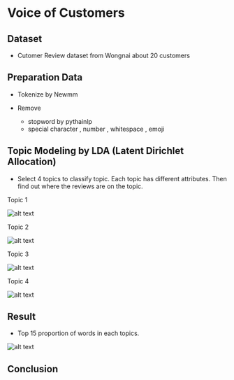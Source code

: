 # Voice of Customers

## Dataset

  - Cutomer Review dataset from Wongnai about 20 customers

## Preparation Data

  - Tokenize by Newmm

  - Remove
       - stopword by pythainlp
       - special character , number , whitespace , emoji

## Topic Modeling by LDA (Latent Dirichlet Allocation)

  - Select 4 topics to classify topic. Each topic has different attributes. Then find out where the reviews are on the topic.

Topic 1

![alt text](https://github.com/PisutSukpool/BADS7105-CRM-analytics-and-intelligence/blob/main/Homework%2011/topic1.png?raw=true)

Topic 2

![alt text](https://github.com/PisutSukpool/BADS7105-CRM-analytics-and-intelligence/blob/main/Homework%2011/topic2.png?raw=true)

Topic 3

![alt text](https://github.com/PisutSukpool/BADS7105-CRM-analytics-and-intelligence/blob/main/Homework%2011/topic3.png?raw=true)

Topic 4

![alt text](https://github.com/PisutSukpool/BADS7105-CRM-analytics-and-intelligence/blob/main/Homework%2011/topic4.png?raw=true)

## Result

   - Top 15 proportion of words in each topics.

![alt text](https://github.com/PisutSukpool/BADS7105-CRM-analytics-and-intelligence/blob/main/Homework%2011/heatmap_prop_word_topic.png?raw=true)

## Conclusion
